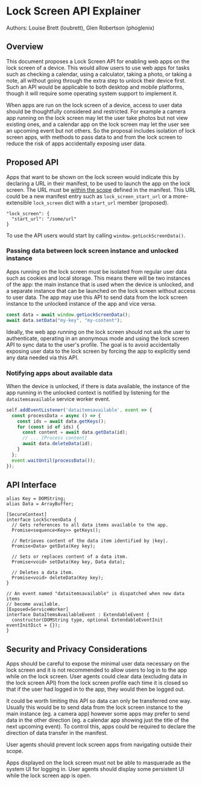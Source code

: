 # Lock Screen API Explainer

Authors: Louise Brett (loubrett), Glen Robertson (phoglenix)

## Overview

This document proposes a Lock Screen API for enabling web apps on the lock screen of a device. This would allow users to use web apps for tasks such as checking a calendar, using a calculator, taking a photo, or taking a note, all without going through the extra step to unlock their device first. Such an API would be applicable to both desktop and mobile platforms, though it will require some operating system support to implement it.

When apps are run on the lock screen of a device, access to user data should be thoughtfully considered and restricted. For example a camera app running on the lock screen may let the user take photos but not view existing ones, and a calendar app on the lock screen may let the user see an upcoming event but not others. So the proposal includes isolation of lock screen apps, with methods to pass data to and from the lock screen to reduce the risk of apps accidentally exposing user data.

## Proposed API

Apps that want to be shown on the lock screen would indicate this by declaring a URL in their manifest, to be used to launch the app on the lock screen. The URL must be [within the scope](https://www.w3.org/TR/appmanifest/#dfn-within-scope) defined in the manifest. This URL could be a new manifest entry such as `lock_screen_start_url` or a more-extensible `lock_screen` dict with a `start_url` member (proposed).

```
"lock_screen": {
  "start_url": "/some/url" 
}
```

To use the API users would start by calling `window.getLockScreenData()`.

### Passing data between lock screen instance and unlocked instance

Apps running on the lock screen must be isolated from regular user data such as cookies and local storage. This means there will be two instances of the app: the main instance that is used when the device is unlocked, and a separate instance that can be launched on the lock screen without access to user data. The app may use this API to send data from the lock screen instance to the unlocked instance of the app and vice versa.

```js
const data = await window.getLockScreenData();
await data.setData("my-key", "my-content");
```

Ideally, the web app running on the lock screen should not ask the user to authenticate, operating in an anonymous mode and using the lock screen API to sync data to the user's profile. The goal is to avoid accidentally exposing user data to the lock screen by forcing the app to explicitly send any data needed via this API.


### Notifying apps about available data

When the device is unlocked, if there is data available, the instance of the app running in the unlocked context is notified by listening for the `dataitemsavailable` service worker event.

```js
self.addEventListener('dataitemsavailable', event => {
  const processData = async () => {
    const ids = await data.getKeys();
    for (const id of ids) {
      const content = await data.getData(id);
      // ... [Process content]
      await data.deleteData(id);
    }
  };
  event.waitUntil(processData());
});
```

## API Interface

```webidl
alias Key = DOMString;
alias Data = ArrayBuffer;

[SecureContext]
interface LockScreenData {
  // Gets references to all data items available to the app.
  Promise<sequence<Key>> getKeys();

  // Retrieves content of the data item identified by |key|.
  Promise<Data> getData(Key key);

  // Sets or replaces content of a data item.
  Promise<void> setData(Key key, Data data);

  // Deletes a data item.
  Promise<void> deleteData(Key key);
}

// An event named "dataitemsavailable" is dispatched when new data items
// become available.
[Exposed=ServiceWorker]
interface DataItemsAvailableEvent : ExtendableEvent {
  constructor(DOMString type, optional ExtendableEventInit eventInitDict = {});
}
```

## Security and Privacy Considerations

Apps should be careful to expose the minimal user data necessary on the lock screen and it is not recommended to allow users to log in to the app while on the lock screen. User agents could clear data (excluding data in the lock screen API) from the lock screen profile each time it is closed so that if the user had logged in to the app, they would then be logged out. 

It could be worth limiting this API so data can only be transferred one way. Usually this would be to send data from the lock screen instance to the main instance (eg. a camera app) however some apps may prefer to send data in the other direction (eg. a calendar app showing just the title of the next upcoming event). To control this, apps could be required to declare the direction of data transfer in the manifest.

User agents should prevent lock screen apps from navigating outside their scope.

Apps displayed on the lock screen must not be able to masquerade as the system UI for logging in. User agents should display some persistent UI while the lock screen app is open.
